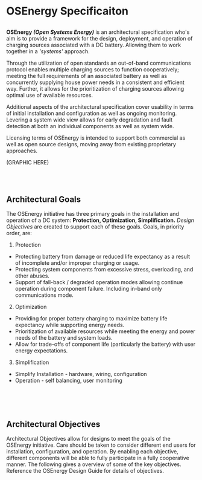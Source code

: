 # OSEnergy Specificaiton
## 
**OSEnergy _(Open Systems Energy)_** is an architectural specification who's aim is to provide a framework for the design, deployment, and operation of charging sources associated with a DC battery.  Allowing them to work together in a *'systems'* approach.
 
Through the utilization of open standards an out-of-band communications protocol enables multiple charging sources to function cooperatively; meeting the full requirements of an associated battery as well as concurrently supplying house power needs in  a consistent and efficient way.  Further, it allows for the prioritization of charging sources allowing optimal use of available resources.
 
Additional aspects of the architectural specification cover usability in terms of initial installation and configuration as well as ongoing monitoring.  Levering a system wide view allows for early degradation and fault detection at both an individual components as well as system wide.
 
Licensing terms of OSEnergy is intended to support both commercial as well as open source designs, moving away from existing proprietary approaches.
 
(GRAPHIC HERE)
 
 
<br><br>
## Architectural Goals
The OSEnergy initiative has three primary goals in the installation and operation of a DC system:  **Protection, Optimization, Simplification.**     _Design Objectives_ are created to support each of these goals.  Goals, in priority order, are:
 
1. Protection
* Protecting battery from damage or reduced life expectancy as a result of incomplete and/or improper charging or usage.
* Protecting system components from excessive stress, overloading, and other abuses.
* Support of fall-back / degraded operation modes allowing continue operation during component failure.  Including in-band only communications mode.
2. Optimization
* Providing for proper battery charging to maximize battery life expectancy while supporting energy needs.
* Prioritization of available resources while meeting the energy and power needs of the battery and system loads.
* Allow for trade-offs of component life (particularly the battery) with user energy expectations. 
3. Simplification
*  Simplify  Installation  - hardware, wiring, configuration
* Operation                       - self balancing, user monitoring
<br><br>

<br><br>
## Architectural Objectives
Architectural Objectives allow for designs to meet the goals of the OSEnergy initiative.  Care should be taken to consider different end users for installation, configuration, and operation.  By enabling each objective, different components will be able to fully participate in a fully cooperative manner.  The following gives a overview of some of the key objectives.  Reference the OSEnergy Design Guide for details of objectives.
 
